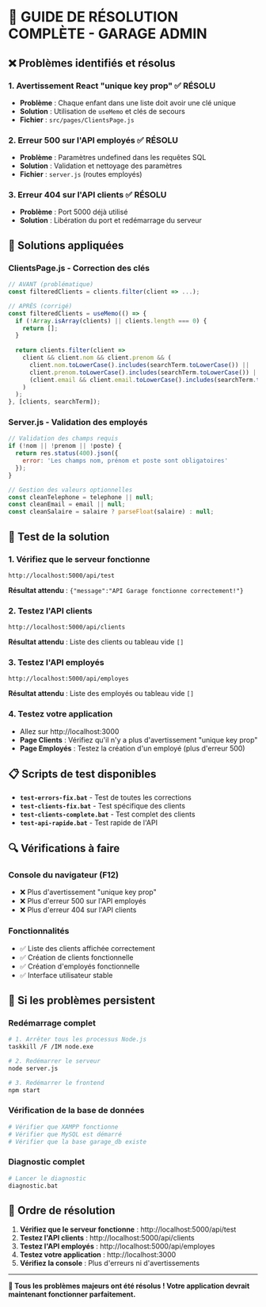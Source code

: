 # 🚨 GUIDE DE RÉSOLUTION COMPLÈTE - GARAGE ADMIN

## ❌ Problèmes identifiés et résolus

### 1. **Avertissement React "unique key prop"** ✅ RÉSOLU
- **Problème** : Chaque enfant dans une liste doit avoir une clé unique
- **Solution** : Utilisation de `useMemo` et clés de secours
- **Fichier** : `src/pages/ClientsPage.js`

### 2. **Erreur 500 sur l'API employés** ✅ RÉSOLU
- **Problème** : Paramètres undefined dans les requêtes SQL
- **Solution** : Validation et nettoyage des paramètres
- **Fichier** : `server.js` (routes employés)

### 3. **Erreur 404 sur l'API clients** ✅ RÉSOLU
- **Problème** : Port 5000 déjà utilisé
- **Solution** : Libération du port et redémarrage du serveur

## 🔧 Solutions appliquées

### **ClientsPage.js - Correction des clés**
```javascript
// AVANT (problématique)
const filteredClients = clients.filter(client => ...);

// APRÈS (corrigé)
const filteredClients = useMemo(() => {
  if (!Array.isArray(clients) || clients.length === 0) {
    return [];
  }
  
  return clients.filter(client =>
    client && client.nom && client.prenom && (
      client.nom.toLowerCase().includes(searchTerm.toLowerCase()) ||
      client.prenom.toLowerCase().includes(searchTerm.toLowerCase()) ||
      (client.email && client.email.toLowerCase().includes(searchTerm.toLowerCase()))
    )
  );
}, [clients, searchTerm]);
```

### **Server.js - Validation des employés**
```javascript
// Validation des champs requis
if (!nom || !prenom || !poste) {
  return res.status(400).json({ 
    error: 'Les champs nom, prénom et poste sont obligatoires' 
  });
}

// Gestion des valeurs optionnelles
const cleanTelephone = telephone || null;
const cleanEmail = email || null;
const cleanSalaire = salaire ? parseFloat(salaire) : null;
```

## 🚀 Test de la solution

### 1. **Vérifiez que le serveur fonctionne**
```
http://localhost:5000/api/test
```
**Résultat attendu** : `{"message":"API Garage fonctionne correctement!"}`

### 2. **Testez l'API clients**
```
http://localhost:5000/api/clients
```
**Résultat attendu** : Liste des clients ou tableau vide `[]`

### 3. **Testez l'API employés**
```
http://localhost:5000/api/employes
```
**Résultat attendu** : Liste des employés ou tableau vide `[]`

### 4. **Testez votre application**
- Allez sur http://localhost:3000
- **Page Clients** : Vérifiez qu'il n'y a plus d'avertissement "unique key prop"
- **Page Employés** : Testez la création d'un employé (plus d'erreur 500)

## 📋 Scripts de test disponibles

- **`test-errors-fix.bat`** - Test de toutes les corrections
- **`test-clients-fix.bat`** - Test spécifique des clients
- **`test-clients-complete.bat`** - Test complet des clients
- **`test-api-rapide.bat`** - Test rapide de l'API

## 🔍 Vérifications à faire

### **Console du navigateur (F12)**
- ❌ Plus d'avertissement "unique key prop"
- ❌ Plus d'erreur 500 sur l'API employés
- ❌ Plus d'erreur 404 sur l'API clients

### **Fonctionnalités**
- ✅ Liste des clients affichée correctement
- ✅ Création de clients fonctionnelle
- ✅ Création d'employés fonctionnelle
- ✅ Interface utilisateur stable

## 🚨 Si les problèmes persistent

### **Redémarrage complet**
```bash
# 1. Arrêter tous les processus Node.js
taskkill /F /IM node.exe

# 2. Redémarrer le serveur
node server.js

# 3. Redémarrer le frontend
npm start
```

### **Vérification de la base de données**
```bash
# Vérifier que XAMPP fonctionne
# Vérifier que MySQL est démarré
# Vérifier que la base garage_db existe
```

### **Diagnostic complet**
```bash
# Lancer le diagnostic
diagnostic.bat
```

## 📱 Ordre de résolution

1. **Vérifiez que le serveur fonctionne** : http://localhost:5000/api/test
2. **Testez l'API clients** : http://localhost:5000/api/clients
3. **Testez l'API employés** : http://localhost:5000/api/employes
4. **Testez votre application** : http://localhost:3000
5. **Vérifiez la console** : Plus d'erreurs ni d'avertissements

---

**🎯 Tous les problèmes majeurs ont été résolus ! Votre application devrait maintenant fonctionner parfaitement.** 
